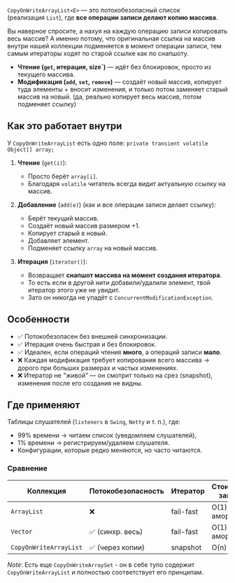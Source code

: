 `CopyOnWriteArrayList<E>` — это потокобезопасный список (реализация `List`), где **все операции записи делают копию массива**. 

Вы наверное спросите, а нахуя на каждую операцию записи копировать весь массив? А именно потому, что оригинальная ссылка на массив внутри нашей коллекции подменяется в момент операции записи, тем самым итераторы ходят по старой ссылке как по снапшоту.

- **Чтение (`get`, итерация, size`)** — идёт без блокировок, просто из текущего массива.
- **Модификация (`add`, `set`, `remove`)** — создаёт новый массив, копирует туда элементы + вносит изменения, и только потом заменяет старый массив на новый. (да, реально копирует весь массив, потом подменяет ссылку)

## Как это работает внутри

У `CopyOnWriteArrayList` есть одно поле: `private transient volatile Object[] array;`

1. **Чтение** (`get(i)`):  
    - Просто берёт `array[i]`.  
    - Благодаря `volatile` читатель всегда видит актуальную ссылку на массив.
    
2. **Добавление** (`add(e)`) (как и все операции записи делает ссылку):
    - Берёт текущий массив.
    - Создаёт новый массив размером +1.
    - Копирует старый в новый.
    - Добавляет элемент.
    - Подменяет ссылку `array` на новый массив.
    
3. **Итерация** (`iterator()`):  
    - Возвращает **снапшот массива на момент создания итератора**.
    - То есть если в другой нити добавили/удалили элемент, твой итератор этого уже не увидит.
    - Зато он никогда не упадёт с `ConcurrentModificationException`.

## Особенности

- ✅ Потокобезопасен без внешней синхронизации.
- ✅ Итерация очень быстрая и без блокировок.
- ✅ Идеален, если операций чтения **много**, а операций записи **мало**.
- ❌ Каждая модификация требует копирования всего массива → дорого при больших размерах и частых изменениях.
- ❌ Итератор не "живой" — он смотрит только на срез (snapshot), изменения после его создания не видны.

## Где применяют

Таблицы слушателей (`listeners` в `Swing`, `Netty` и т. п.), где:
- 99% времени → читаем список (уведомляем слушателей),
- 1% времени → регистрируем/удаляем слушателя.    
- Конфигурации, которые редко меняются, но часто читаются.

### Сравнение

|Коллекция|Потокобезопасность|Итератор|Стоимость записи|
|---|---|---|---|
|`ArrayList`|❌|fail-fast|O(1) амортиз.|
|`Vector`|✅ (синхр. весь)|fail-fast|O(1) амортиз.|
|`CopyOnWriteArrayList`|✅ (через копии)|snapshot|O(n)|



_Note_: Есть еще `CopyOnWriteArraySet` - он в себе тупо содержит `CopyOnWriteArrayList` и полностью соответствует его принципам.
